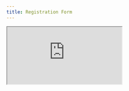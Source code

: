 ```yaml
---
title: Registration Form
---
```

<iframe src="https://knasim.herokuapp.com/owasp2019/register"></iframe>
